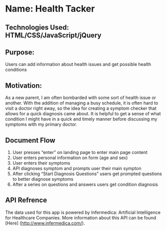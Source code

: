 # Name: Health Tacker


## Technologies Used: HTML/CSS/JavaScript/jQuery

## Purpose:

Users can add information about health issues and get possible health conditions

## Motivation:

As a new parent, I am often bombarded with some sort of health issue or another. With the addition of managing a busy schedule, it is often hard to visit a doctor right away, so the idea for creating a symptom checker that allows for a quick diagnosis came about. It is helpful to get a sense of what condition I might have in a quick and timely manner before discussing my symptoms with my primary doctor.

## Document Flow

1) User presses “enter” on landing page to enter main page content
2) User enters personal information on form (age and sex)
3) User enters their symptoms
4) API diagnoses symptom and prompts user their main sympton
5) After clicking “Start Diagnosis Questions” users get prompted questions to better diagnose symptoms
6) After a series on questions and answers users get condition diagnosis

## API Refrence

The data used for this app is powered by Infermedica: Artificial Intelligence for Healthcare Companies.
More information about this API can be found [Here] (http://www.infermedica.com/).
